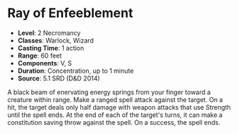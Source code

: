# Ray of Enfeeblement

- **Level**: 2 Necromancy
- **Classes**: Warlock, Wizard
- **Casting Time**: 1 action
- **Range**: 60 feet
- **Components**: V, S
- **Duration**: Concentration, up to 1 minute
- **Source**: 5.1 SRD (D&D 2014)

A black beam of enervating energy springs from your finger toward a creature within range. Make a ranged spell attack against the target. On a hit, the target deals only half damage with weapon attacks that use Strength until the spell ends. At the end of each of the target's turns, it can make a constitution saving throw against the spell. On a success, the spell ends.

